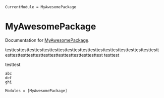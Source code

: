 ```@meta
CurrentModule = MyAwesomePackage
```

# MyAwesomePackage

Documentation for [MyAwesomePackage](https://github.com/karei03/MyAwesomePackage.jl).

testtesttesttesttesttesttesttesttesttesttesttesttesttesttesttesttesttesttesttesttesttesttesttesttesttesttesttesttesttesttesttesttest
testtest

testtest

```@index
abc
def
ghi
```

```@autodocs
Modules = [MyAwesomePackage]
```
